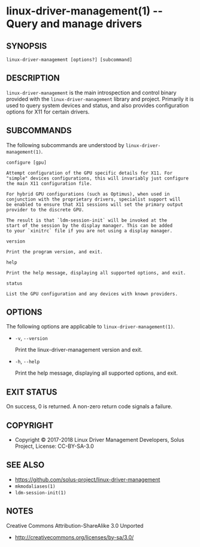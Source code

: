 linux-driver-management(1) -- Query and manage drivers
======================================================


## SYNOPSIS

`linux-driver-management [options?] [subcommand]`


## DESCRIPTION

`linux-driver-management` is the main introspection and control binary provided
with the `linux-driver-management` library and project. Primarily it is used to
query system devices and status, and also provides configuration options for
X11 for certain drivers.

## SUBCOMMANDS

The following subcommands are understood by `linux-driver-management(1)`.

`configure [gpu]`

    Attempt configuration of the GPU specific details for X11. For
    "simple" devices configurations, this will invariably just configure
    the main X11 configuration file.

    For hybrid GPU configurations (such as Optimus), when used in
    conjunction with the proprietary drivers, specialist support will
    be enabled to ensure that X11 sessions will set the primary output
    provider to the discrete GPU.

    The result is that `ldm-session-init` will be invoked at the
    start of the session by the display manager. This can be added
    to your `xinitrc` file if you are not using a display manager.

`version`

    Print the program version, and exit.

`help`

    Print the help message, displaying all supported options, and exit.

`status`

    List the GPU configuration and any devices with known providers.

## OPTIONS

The following options are applicable to `linux-driver-management(1)`.

 * `-v`, `--version`

   Print the linux-driver-management version and exit.

 * `-h`, `--help`

   Print the help message, displaying all supported options, and exit.
   
   
## EXIT STATUS

On success, 0 is returned. A non-zero return code signals a failure.

## COPYRIGHT

 * Copyright © 2017-2018 Linux Driver Management Developers, Solus Project, License: CC-BY-SA-3.0

## SEE ALSO

 * https://github.com/solus-project/linux-driver-management
 * `mkmodaliases(1)`
 * `ldm-session-init(1)`

## NOTES

Creative Commons Attribution-ShareAlike 3.0 Unported

 * http://creativecommons.org/licenses/by-sa/3.0/
